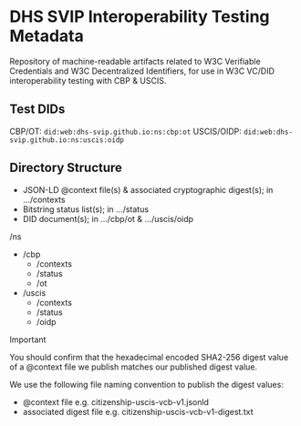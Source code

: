 # DHS SVIP Interoperability Testing Metadata

Repository of machine-readable artifacts related to W3C Verifiable Credentials and W3C Decentralized Identifiers, for use in W3C VC/DID interoperability testing with CBP & USCIS.

## Test DIDs

CBP/OT: `did:web:dhs-svip.github.io:ns:cbp:ot`
USCIS/OIDP: `did:web:dhs-svip.github.io:ns:uscis:oidp`

## Directory Structure

- JSON-LD @context file(s) & associated cryptographic digest(s); in .../contexts 
- Bitstring status list(s); in .../status 
- DID document(s); in .../cbp/ot & .../uscis/oidp

/ns
- /cbp
  - /contexts
  - /status
  - /ot
- /uscis
  - /contexts
  - /status
  - /oidp


> [!IMPORTANT]  
> You should confirm that the hexadecimal encoded SHA2-256 digest value of a @context file we publish matches our published digest value.

We use the following file naming convention to publish the digest values:
  - @context file e.g. citizenship-uscis-vcb-v1.jsonld
  - associated digest file e.g. citizenship-uscis-vcb-v1-digest.txt
